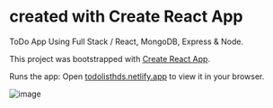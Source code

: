 # created with Create React App
ToDo App Using Full Stack / React, MongoDB, Express & Node.

This project was bootstrapped with [Create React App](https://github.com/facebook/create-react-app).


Runs the app:
Open [todolisthds.netlify.app](todolisthds.netlify.app) to view it in your browser.

![image](https://github.com/hectordsol/TodoList/assets/95602009/f583520f-ada9-4714-9709-4ffddb3f024b)

